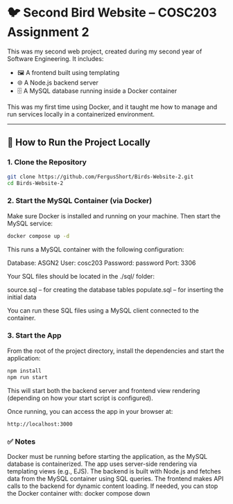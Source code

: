 # 🐦 Second Bird Website – COSC203 Assignment 2

This was my second web project, created during my second year of Software Engineering. It includes:

- 🖼️ A frontend built using templating
- 🌐 A Node.js backend server
- 🗄️ A MySQL database running inside a Docker container

This was my first time using Docker, and it taught me how to manage and run services locally in a containerized environment.

---

## 🚀 How to Run the Project Locally

### 1. Clone the Repository

```bash
git clone https://github.com/FergusShort/Birds-Website-2.git
cd Birds-Website-2
```

### 2. Start the MySQL Container (via Docker)
Make sure Docker is installed and running on your machine. Then start the MySQL service:
```bash
docker compose up -d
```
This runs a MySQL container with the following configuration:

Database: ASGN2
User: cosc203
Password: password
Port: 3306


Your SQL files should be located in the ./sql/ folder:

source.sql – for creating the database tables
populate.sql – for inserting the initial data

You can run these SQL files using a MySQL client connected to the container.

### 3. Start the App
From the root of the project directory, install the dependencies and start the application:
```bash
npm install
npm run start
```
This will start both the backend server and frontend view rendering (depending on how your start script is configured).

Once running, you can access the app in your browser at:
```
http://localhost:3000
```

### ✅ Notes
Docker must be running before starting the application, as the MySQL database is containerized.
The app uses server-side rendering via templating views (e.g., EJS).
The backend is built with Node.js and fetches data from the MySQL container using SQL queries.
The frontend makes API calls to the backend for dynamic content loading.
If needed, you can stop the Docker container with:
docker compose down
